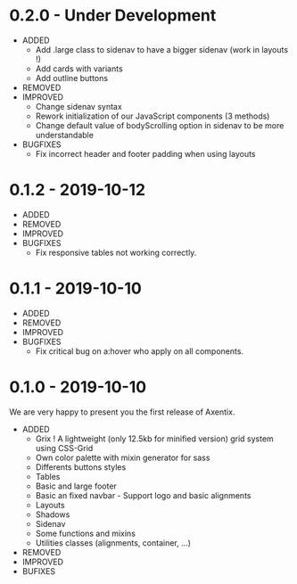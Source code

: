 # 0.2.0 - Under Development

- ADDED
  - Add .large class to sidenav to have a bigger sidenav (work in layouts !)
  - Add cards with variants
  - Add outline buttons
- REMOVED
- IMPROVED
  - Change sidenav syntax
  - Rework initialization of our JavaScript components (3 methods)
  - Change default value of bodyScrolling option in sidenav to be more understandable
- BUGFIXES
  - Fix incorrect header and footer padding when using layouts

# 0.1.2 - 2019-10-12

- ADDED
- REMOVED
- IMPROVED
- BUGFIXES
  - Fix responsive tables not working correctly.

# 0.1.1 - 2019-10-10

- ADDED
- REMOVED
- IMPROVED
- BUGFIXES
  - Fix critical bug on a:hover who apply on all components.

# 0.1.0 - 2019-10-10

We are very happy to present you the first release of Axentix.

- ADDED
  - Grix ! A lightweight (only 12.5kb for minified version) grid system using CSS-Grid
  - Own color palette with mixin generator for sass
  - Differents buttons styles
  - Tables
  - Basic and large footer
  - Basic an fixed navbar - Support logo and basic alignments
  - Layouts
  - Shadows
  - Sidenav
  - Some functions and mixins
  - Utilities classes (alignments, container, ...)
- REMOVED
- IMPROVED
- BUFIXES
